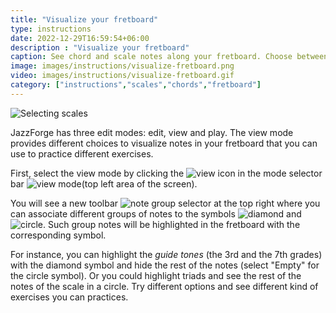 ```yaml
---
title: "Visualize your fretboard"
type: instructions
date: 2022-12-29T16:59:54+06:00
description : "Visualize your fretboard"
caption: See chord and scale notes along your fretboard. Choose between different options (triads, guide tones...)
image: images/instructions/visualize-fretboard.png
video: images/instructions/visualize-fretboard.gif
category: ["instructions","scales","chords","fretboard"]
---
```


![Selecting scales](/images/instructions/visualize-fretboard.gif#floatright)

JazzForge has three edit modes: edit, view and play. The view mode provides different choices to visualize notes in your fretboard that you can use to practice different exercises. 

First, select the view mode by clicking the ![view](/images/instructions/view-icon.png#inline) icon in the mode selector bar ![view mode](/images/instructions/view-mode.png#inlinebig)(top left area of the screen). 

You will see a new toolbar ![note group selector](/images/instructions/note-group-selector.png#inline) at the top right where you can associate different groups of notes to the symbols ![diamond](/images/instructions/diamond-icon.png#inline) and ![circle](/images/instructions/circle-icon.png#inline). Such group notes will be highlighted in the fretboard with the corresponding symbol. 

For instance, you can highlight the *guide tones* (the 3rd and the 7th grades) with the diamond symbol and hide the rest of the notes (select "Empty" for the circle symbol). Or you could highlight triads and see the rest of the notes of the scale in a circle. Try different options and see different kind of exercises you can practices.